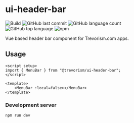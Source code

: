 # ui-header-bar
![Build](https://github.com/trevorism/ui-header-bar/actions/workflows/build.yml/badge.svg)
![GitHub last commit](https://img.shields.io/github/last-commit/trevorism/ui-header-bar)
![GitHub language count](https://img.shields.io/github/languages/count/trevorism/ui-header-bar)
![GitHub top language](https://img.shields.io/github/languages/top/trevorism/ui-header-bar)
![npm](https://img.shields.io/npm/v/@trevorism/ui-header-bar)

Vue based header bar component for Trevorism.com apps.

## Usage
```
<script setup>
import { MenuBar } from "@trevorism/ui-header-bar";
</script>

<template>
    <MenuBar :local=false></MenuBar>
</template>
```

### Development server
```
npm run dev
```